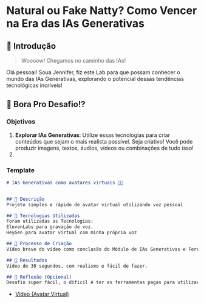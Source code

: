 # Natural ou Fake Natty? Como Vencer na Era das IAs Generativas

## 🚀 Introdução

> Woooow! Chegamos no caminho das IAs!

Olá pessoal! Soua Jennifer, fiz este Lab para que possam conhecer o mundo das IAs Generativas, explorando o potencial dessas tendências tecnológicas incríveis!

## 🎯 Bora Pro Desafio!? 

### Objetivos

1. **Explorar IAs Generativas**: Utilize essas tecnologias para criar conteúdos que sejam o mais realista possível. Seja criativo! Você pode produzir imagens, textos, áudios, vídeos ou combinações de tudo isso!
2. 
### Template

```markdown
# IAs Generativas como avatares virtuais 👾🤖


## 📒 Descrição
Projeto simples e rápido de avatar virtual utilizando voz pessoal

## 🤖 Tecnologias Utilizadas
Foram utilizadas as Tecnologias:
ElevenLabs para gravação de voz.
HeyGen para avatar virtual com minha própria voz

## 🧐 Processo de Criação
Vídeo breve do vídeo como conclusão do Módulo de IAs Generativas e Ferramentas utilizadas.

## 🚀 Resultados
Vídeo de 30 segundos, com realismo e fácil de fazer.

## 💭 Reflexão (Opcional)
Desafio super fácil, o díficil é ter as ferramentas pagas para utilizar a vontade.
```
- [Vídeo (Avatar Virtual)](/exemplos/VIDEO.md)

